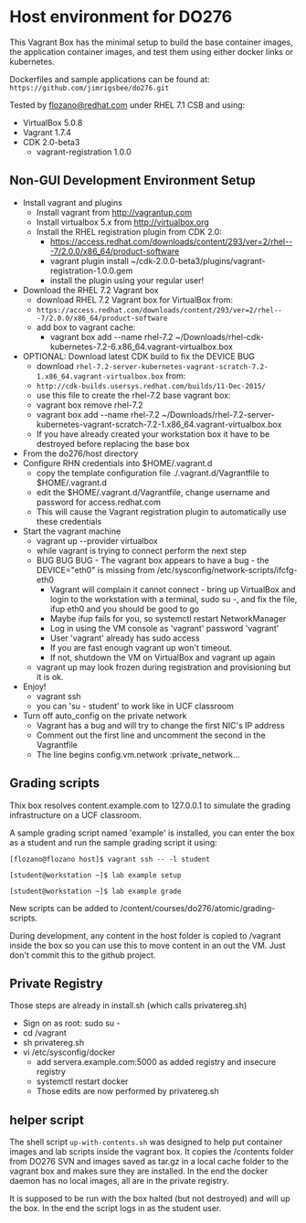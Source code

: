 
# Host environment for DO276

This Vagrant Box has the minimal setup to build the base container images, the application container images, and test them using either docker links or kubernetes.

Dockerfiles and sample applications can be found at: `https://github.com/jimrigsbee/do276.git`

Tested by flozano@redhat.com under RHEL 7.1 CSB and using:

* VirtualBox 5.0.8
* Vagrant 1.7.4
* CDK 2.0-beta3
  * vagrant-registration 1.0.0


## Non-GUI Development Environment Setup

* Install vagrant and plugins
  * Install vagrant from http://vagrantup.com
  * Install virtualbox 5.x from http://virtualbox.org
  * Install the RHEL registration plugin from CDK 2.0:
    * https://access.redhat.com/downloads/content/293/ver=2/rhel---7/2.0.0/x86_64/product-software
    * vagrant plugin install ~/cdk-2.0.0-beta3/plugins/vagrant-registration-1.0.0.gem
    * install the plugin using your regular user!
* Download the RHEL 7.2 Vagrant box 
  * download RHEL 7.2 Vagrant box for VirtualBox from:
  * `https://access.redhat.com/downloads/content/293/ver=2/rhel---7/2.0.0/x86_64/product-software`
  * add box to vagrant cache:
    * vagrant box add --name rhel-7.2 ~/Downloads/rhel-cdk-kubernetes-7.2-6.x86_64.vagrant-virtualbox.box
* OPTIONAL: Download latest CDK build to fix the DEVICE BUG
  * download `rhel-7.2-server-kubernetes-vagrant-scratch-7.2-1.x86_64.vagrant-virtualbox.box` from:
  * `http://cdk-builds.usersys.redhat.com/builds/11-Dec-2015/`
  * use this file to create the rhel-7.2 base vagrant box:
  * vagrant box remove rhel-7.2
  * vagrant box add --name rhel-7.2 ~/Downloads/rhel-7.2-server-kubernetes-vagrant-scratch-7.2-1.x86_64.vagrant-virtualbox.box
  * If you have already created your workstation box it have to be destroyed before replacing the base box
* From the do276/host directory
* Configure RHN credentials into $HOME/.vagrant.d
  * copy the template configuration file ./.vagrant.d/Vagrantfile to $HOME/.vagrant.d
  * edit the $HOME/.vagrant.d/Vagrantfile, change username and password for access.redhat.com
  * This will cause the Vagrant registration plugin to automatically use these credentials
* Start the vagrant machine
    * vagrant up --provider virtualbox
    * while vagrant is trying to connect perform the next step
    * BUG BUG BUG - The vagrant box appears to have a bug - the DEVICE="eth0" is missing from /etc/sysconfig/network-scripts/ifcfg-eth0
      * Vagrant will complain it cannot connect - bring up VirtualBox and login to the workstation with a terminal, sudo su -, and fix the file, ifup eth0 and you should be good to go
      * Maybe ifup fails for you, so systemctl restart NetworkManager
      * Log in using the VM console as 'vagrant' password 'vagrant'
      * User 'vagrant' already has sudo access
      * If you are fast enough vagrant up won't timeout.
      * If not, shutdown the VM on VirtualBox and vagrant up again
    * vagrant up may look frozen during registration and provisioning but it is ok.
* Enjoy!
  * vagrant ssh
  * you can 'su - student' to work like in UCF classroom
* Turn off auto_config on the private network
  * Vagrant has a bug and will try to change the first NIC's IP address
  * Comment out the first line and uncomment the second in the Vagrantfile
  * The line begins config.vm.network :private_network...

## Grading scripts

Thix box resolves content.example.com to 127.0.0.1 to simulate the grading infrastructure on a UCF classroom.

A sample grading script named 'example' is installed, you can enter the box as a student and run the sample grading script it using:

  `[flozano@flozano host]$ vagrant ssh -- -l student`

  `[student@workstation ~]$ lab example setup`

  `[student@workstation ~]$ lab example grade`

New scripts can be added to /content/courses/do276/atomic/grading-scripts.

During development, any content in the host folder is copied to /vagrant inside the box so you can use this to move content in an out the VM. Just don't commit this to the github project.

## Private Registry

Those steps are already in install.sh (which calls privatereg.sh)

* Sign on as root: sudo su -
* cd /vagrant
* sh privatereg.sh
* vi /etc/sysconfig/docker
  * add servera.example.com:5000 as added registry and insecure registry
  * systemctl restart docker
  * Those edits are now performed by privatereg.sh


## helper script

The shell script `up-with-contents.sh` was designed to help put container images and lab scripts inside the vagrant box. It copies the /contents folder from DO276 SVN and images saved as tar.gz in a local cache folder to the vagrant box and makes sure they are installed. In the end the docker daemon has no local images, all are in the private registry.

It is supposed to be run with the box halted (but not destroyed) and will up the box. In the end the script logs in as the student user.

